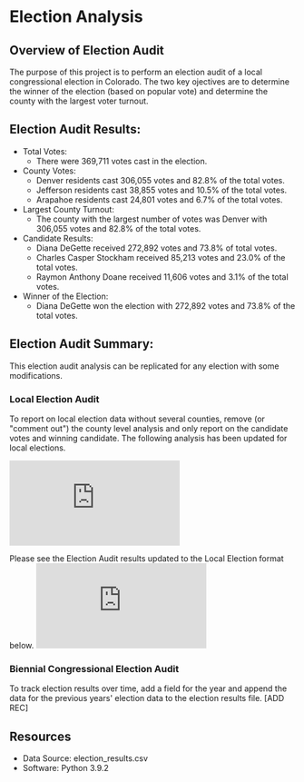 # Election Analysis

## Overview of Election Audit
The purpose of this project is to perform an election audit of a local congressional election in Colorado. The two key ojectives are to determine the winner of the election (based on popular vote) and determine the county with the largest voter turnout. 

## Election Audit Results: 
- Total Votes:
	- There were 369,711 votes cast in the election. 
- County Votes: 
	- Denver residents cast 306,055 votes and 82.8% of the total votes. 
	- Jefferson residents cast 38,855 votes and 10.5% of the total votes. 
	- Arapahoe residents cast 24,801 votes and 6.7% of the total votes. 
- Largest County Turnout: 
	- The county with the largest number of votes was Denver with 306,055 votes and 82.8% of the total votes. 
- Candidate Results: 
	- Diana DeGette received 272,892 votes and 73.8% of total votes. 
	- Charles Casper Stockham received 85,213 votes and 23.0% of the total votes. 
	- Raymon Anthony Doane received 11,606 votes and 3.1% of the total votes. 
- Winner of the Election: 
	- Diana DeGette won the election with 272,892 votes and 73.8% of the total votes.

## Election Audit Summary: 
This election audit analysis can be replicated for any election with some modifications. 
### Local Election Audit
To report on local election data without several counties, remove (or "comment out") the county level analysis and only report on the candidate votes and winning candidate. The following analysis has been updated for local elections. 

![Local Election Audit](https://github.com/rabascoh/election-analysis/blob/main/Resources/PyPoll_LocalElections_Ex1.py)

Please see the Election Audit results updated to the Local Election format below. 
![Local Election Results Format](https://github.com/rabascoh/election-analysis/blob/main/Resources/ex1_election_analysis.txt)

### Biennial Congressional Election Audit
To track election results over time, add a field for the year and append the data for the previous years' election data to the election results file. 
[ADD REC]

## Resources
- Data Source: election_results.csv
- Software: Python 3.9.2


